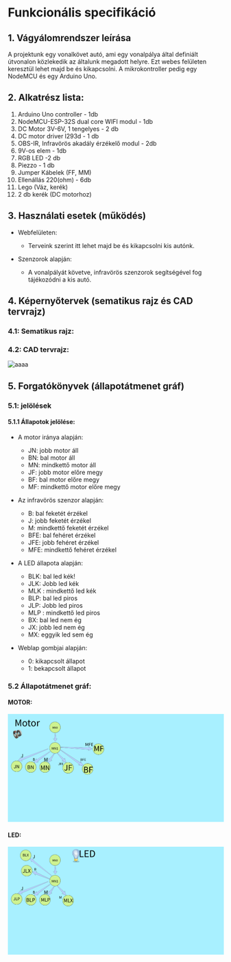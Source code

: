 # Funkcionális specifikáció

## 1. Vágyálomrendszer leírása

A projektunk egy vonalkövet autó, ami egy vonalpálya  által definiált útvonalon közlekedik az általunk megadott helyre.
Ezt webes felületen keresztül lehet majd be és kikapcsolni. 
A mikrokontroller pedig egy NodeMCU és egy Arduino Uno.  

## 2. Alkatrész lista: 
1. Arduino Uno controller - 1db
2. NodeMCU-ESP-32S dual core WIFI modul - 1db
3. DC Motor 3V-6V, 1 tengelyes - 2 db
4. DC motor driver l293d - 1 db
5. OBS-IR, Infravörös akadály érzékelő modul - 2db
6. 9V-os elem - 1db
7. RGB LED -2 db
8. Piezzo - 1 db
9. Jumper Kábelek (FF, MM)
10. Ellenállás 220(ohm) - 6db
11. Lego (Váz, kerék)
12. 2 db kerék (DC motorhoz)

## 3. Használati esetek (működés)

* Webfelületen:
  * Terveink szerint itt lehet majd be és kikapcsolni  kis autónk.
  
* Szenzorok alapján:
  * A vonalpályát követve, infravörös szenzorok segítségével fog tájékozódni a kis autó.
  
## 4. Képernyőtervek (sematikus rajz és CAD tervrajz)


### 4.1: Sematikus rajz:

 
### 4.2: CAD tervrajz:
![aaaa](https://github.com/pylnpt/Robotics_project/assets/114164620/e6d999ef-e3bf-48e1-87e1-37681bb7b4ef)



## 5. Forgatókönyvek (állapotátmenet gráf)

### 5.1: jelölések

#### 5.1.1 Állapotok jelölése:
- A motor iránya alapján:
  - JN: jobb motor áll
  - BN: bal motor áll
  - MN: mindkettő motor áll
  - JF: jobb motor előre megy
  - BF: bal motor előre megy
  - MF: mindkettő motor előre megy

- Az infravörös szenzor alapján:
  - B: bal feketét érzékel
  - J: jobb feketét érzékel
  - M: mindkettő feketét érzékel
  - BFE: bal fehéret érzékel
  - JFE: jobb fehéret érzékel
  - MFE: mindkettő fehéret érzékel

- A LED állapota alapján:
  - BLK: bal led kék!
  - JLK: Jobb led kék
  - MLK : mindkettő led kék
  - BLP: bal led piros
  - JLP: Jobb led piros
  - MLP : mindkettő led piros
  - BX: bal led nem ég
  - JX: jobb led nem ég
  - MX: eggyik led sem ég

- Weblap gombjai alapján:
  - 0: kikapcsolt állapot
  - 1: bekapcsolt állapot
    
 ### 5.2 Állapotátmenet gráf:
 
 #### MOTOR:
 ![motor](motor.jpeg)
 #### LED:
 ![motor](led.jpeg)
